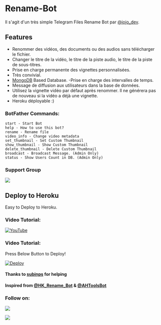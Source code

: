 # Rename-Bot
Il s'agit d'un très simple Telegram Files Rename Bot  par [@jojo_dev](https://t.me/jojo_dev).

## Features
- Renommer des vidéos, des documents ou des audios sans télécharger le fichier.
- Changer le titre de la vidéo, le titre de la piste audio, le titre de la piste de sous-titres.
- Prise en charge permanente des vignettes personnalisées.
- Très convivial.
- [MongoDB](https://mongodb.com) Based Database.
-Prise en charge des intervalles de temps.
- Message de diffusion aux utilisateurs dans la base de données.
- Utilisez la vignette vidéo par défaut après renommer. Il ne générera pas de nouveau si la vidéo a déjà une vignette.
- Heroku déployable :)

### BotFather Commands:
```
start - Start Bot
help - How to use this bot?
rename - Rename file
video_info - Change video metadata
set_thumbnail - Set Custom Thumbnail
show_thumbnail - Show Custom Thumbnail
delete_thumbnail - Delete Custom Thumbnail
broadcast - Broadcast Message. (Admin Only)
status - Show Users Count in DB. (Admin Only)
```

### Support Group
<a href="https://t.me/JoinOT"><img src="https://img.shields.io/badge/Telegram-Join%20Telegram%20Group-blue.svg?logo=telegram"></a>

## Deploy to Heroku
Easy to Deploy to Heroku.

### Video Tutorial:
[![YouTube](https://img.shields.io/badge/YouTube-Video%20Tutorial-red?logo=youtube)](https://youtu.be/edcOa_cZWg4)
### Video Tutorial:

Press Below Button to Deploy!

[![Deploy](https://www.herokucdn.com/deploy/button.svg)](https://heroku.com/deploy?template=https://github.com/joel710/OP-Rename-Bot)

#### Thanks to [subinps](https://github.com/subinps) for helping
#### Inspired from [@HK_Rename_Bot](https://t.me/HK_Rename_Bot) & [@AHToolsBot](https://t.me/AHToolsBot)

### Follow on:
<p align="left">
<a href="https://github.com/AbirHasan2005"><img src="https://img.shields.io/badge/GitHub-Follow%20on%20GitHub-inactive.svg?logo=github"></a>
</p>

<a href="https://instagram.com/AbirHasan2005"><img src="https://img.shields.io/badge/Instagram-Follow%20on%20Instagram-important.svg?logo=instagram"></a>
</p>
